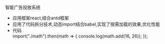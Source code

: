  智能广告投放系统   
 *  应用框架react,结合antd框架
 *  应用了代码拆分技术,动态import结合babel,实现了按需加载的效果,优化性能    
 * 代码  
  import("./math").then(math => {
  console.log(math.add(16, 26));
});